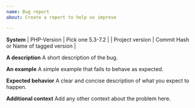 ```yaml
---
name: Bug report
about: Create a report to help us improve

---
```


**System**
| PHP-Version | Pick one 5.3-7.2 |
| Project version | Commit Hash or Name of tagged version |

**A description**
A short description of the bug.

**An example**
A simple example that fails to behave as expected.

**Expected behavior**
A clear and concise description of what you expect to happen.

**Additional context**
Add any other context about the problem here.
